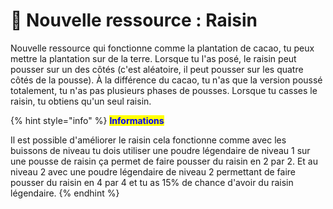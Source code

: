# 🍇 Nouvelle ressource : Raisin

Nouvelle ressource qui fonctionne comme la plantation de cacao, tu peux mettre la plantation sur de la terre. Lorsque tu l'as posé, le raisin peut pousser sur un des côtés (c'est aléatoire, il peut pousser sur les quatre côtés de la pousse). À la différence du cacao, tu n'as que la version poussé totalement, tu n'as pas plusieurs phases de pousses. Lorsque tu casses le raisin, tu obtiens qu'un seul raisin.

{% hint style="info" %}
<mark style="color:blue;">**Informations**</mark>

Il est possible d'améliorer le raisin cela fonctionne comme avec les buissons de niveau tu dois utiliser une poudre légendaire de niveau 1 sur une pousse de raisin ça permet de faire pousser du raisin en 2 par 2. Et au niveau 2 avec une poudre légendaire de niveau 2 permettant de faire pousser du raisin en 4 par 4 et tu as 15% de chance d'avoir du raisin légendaire.
{% endhint %}
